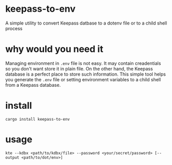 # keepass-to-env

A simple utility to convert Keepass datbase to a dotenv file or to a child shell process

# why would you need it

Managing environment in `.env` file is not easy. It may contain creadentials so you don't want store it in plain file. On the other hand, the Keepass database is a perfect place to store such information. This simple tool helps you generate the `.env` file or setting environment variables to a child shell from a Keepass database.

# install

```
cargo install keepass-to-env
```

# usage

```
kte --kdbx <path/to/kdbx/file> --password <your/secret/password> [--output <path/to/dot/env>]
```

